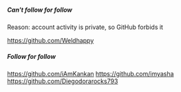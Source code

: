 ##### Can't follow for follow

Reason: account activity is private, so GitHub forbids it

https://github.com/Weldhappy

##### Follow for follow

https://github.com/iAmKankan
https://github.com/imyasha
https://github.com/Diegodorarocks793

